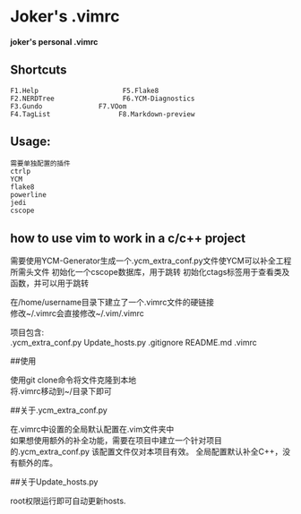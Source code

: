 # Joker's .vimrc

#### joker's personal .vimrc

## Shortcuts

    F1.Help                     F5.Flake8
    F2.NERDTree                 F6.YCM-Diagnostics
    F3.Gundo              F7.VOom
    F4.TagList                 F8.Markdown-preview

## Usage:

    需要单独配置的插件
    ctrlp
    YCM
    flake8
    powerline
    jedi
    cscope

## how to use vim to work in a c/c++ project

需要使用YCM-Generator生成一个.ycm_extra_conf.py文件使YCM可以补全工程所需头文件
初始化一个cscope数据库，用于跳转
初始化ctags标签用于查看类及函数，并可以用于跳转


在/home/username目录下建立了一个.vimrc文件的硬链接<br>
修改~/.vimrc会直接修改~/.vim/.vimrc<br>

项目包含:<br>
.ycm_extra_conf.py
Update_hosts.py
.gitignore
README.md
.vimrc

##使用

使用git clone命令将文件克隆到本地<br>
将.vimrc移动到~/目录下即可<br>

##关于.ycm_extra_conf.py

在.vimrc中设置的全局默认配置在.vim文件夹中<br>
如果想使用额外的补全功能，需要在项目中建立一个针对项目的.ycm_extra_conf.py
该配置文件仅对本项目有效。
全局配置默认补全C++，没有额外的库。

##关于Update_hosts.py

root权限运行即可自动更新hosts.
